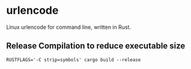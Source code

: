 # urlencode
Linux urlencode for command line, written in Rust.

## Release Compilation to reduce executable size
```
RUSTFLAGS='-C strip=symbols' cargo build --release
```
